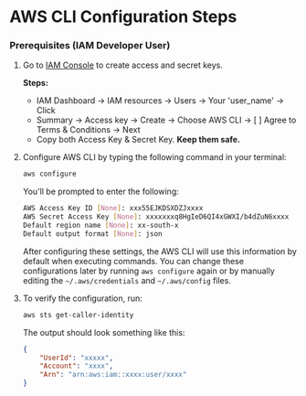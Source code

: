 # AWS CLI Configuration Steps

### Prerequisites (IAM Developer User)
1. Go to [IAM Console](https://us-east-1.console.aws.amazon.com/iam/home#/home) to create access and secret keys.

   **Steps:**
   - IAM Dashboard -> IAM resources -> Users -> Your 'user_name' -> Click
   - Summary -> Access key -> Create -> Choose AWS CLI -> [ ] Agree to Terms & Conditions -> Next
   - Copy both Access Key & Secret Key. **Keep them safe.**

2. Configure AWS CLI by typing the following command in your terminal:

   ```bash
   aws configure
   ```

   You'll be prompted to enter the following:

   ```bash
   AWS Access Key ID [None]: xxx55EJKDSXDZJxxxx
   AWS Secret Access Key [None]: xxxxxxxq8HgIeD6QI4xGWXI/b4dZuN6xxxx
   Default region name [None]: xx-south-x
   Default output format [None]: json
   ```

   After configuring these settings, the AWS CLI will use this information by default when executing commands.
   You can change these configurations later by running `aws configure` again or by manually editing the `~/.aws/credentials` and `~/.aws/config` files.

3. To verify the configuration, run:

   ```bash
   aws sts get-caller-identity
   ```

   The output should look something like this:

   ```json
   {
       "UserId": "xxxxx",
       "Account": "xxxx",
       "Arn": "arn:aws:iam::xxxx:user/xxxx"
   }
   ```
```
